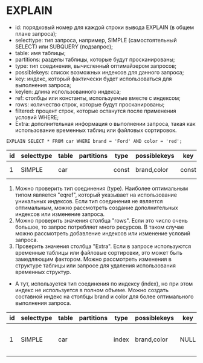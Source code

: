 # EXPLAIN
- id: порядковый номер для каждой строки вывода EXPLAIN (в общем плане запроса);
- selecttype: тип запроса, например, SIMPLE (самостоятельный SELECT) или SUBQUERY (подзапрос);
- table: имя таблицы;
- partitions: разделы таблицы, которые будут просканированы;
- type: тип соединения, вычисленный оптимайзером запросов;
- possiblekeys: список возможных индексов для данного запроса;
- key: индекс, который фактически будет использоваться для выполнения запроса;
- keylen: длина использованного индекса;
- ref: столбцы или константы, используемые вместе с индексом;
- rows: количество строк, которые будут просканированы;
- filtered: процент строк, которые останутся после применения условий WHERE;
- Extra: дополнительная информация о выполнении запроса, такая как использование временных таблиц или файловых сортировок.
```mysql
EXPLAIN SELECT * FROM car WHERE brand = 'Ford' AND color = 'red';
```
| id  | selecttype | table | partitions | type | possiblekeys | key | keylen | ref | rows | filtered | Extra |
|-----|-----|-----|-----|-----|-----|-----|-----|-----|-----|----------|----------|
| 1  | SIMPLE     | car   |            | const | brand,color  | const| 185    | const| 1    |   100.00 | Using index    |

1. Можно проверить тип соединения (type). Наиболее оптимальным типом является "eqref", который указывает на использование уникальных индексов.
   Если тип соединения не является оптимальным, можно рассмотреть создание дополнительных индексов или изменение запроса.
2. Можно проверить значения столбца "rows". Если это число очень большое, то запрос потребляет много ресурсов.
   В таком случае можно рассмотреть добавление индексов или изменение условий запроса.
3. Проверить значения столбца "Extra". Если в запросе используются временные таблицы или файловые сортировки, это может быть замедляющим фактором.
   Можно рассмотреть изменения в структуре таблицы или запросе для удаления использования временных структур.

- А тут, используется тип соединения по индексу (index), но при этом индекс не используется в полном объеме.
    Можно создать составной индекс на столбцы brand и color для более оптимального выполнения запроса.

| id  | selecttype | table | partitions | type | possiblekeys | key | keylen | ref | rows | filtered | Extra |
|-----|-----|-----|-----|-----|-----|-----|-----|-----|-----|----------|----------|
| 1  | SIMPLE     | car   |            | index | brand,color  | NULL | 185    | NULL | 3    |   33.33  | Using where; Using index |
